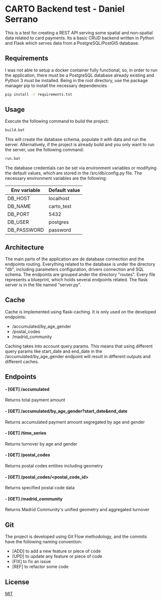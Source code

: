 # CARTO Backend test - Daniel Serrano

This is a test for creating a REST API serving some spatial and non-spatial data related to card payments. Its a basic CRUD backend written in Python and Flask which serves data from a PostgreSQL/PostGIS database.

## Requirements
I was not able to setup a docker container fully functional, so, in order to run the application, there must be a PostgreSQL database already existing and Python 3 must be installed. Being in the root directory, use the package manager pip to install the necessary dependencies
```bash
pip install -r requirements.txt
```

## Usage
Execute the following command to build the project:
```bash
build.bat
```
This will create the database schema, populate it with data and run the server. Alternatively, if the project is already build and you only want to run the server, use the following command:
```bash
run.bat
```
The database credentials can be set via environment variables or modifying the default values, which are stored in the /src/db/config.py file. The necessary environment variables are the following:

Env variable  | Default value
------------- | -------------
DB_HOST       | localhost
DB_NAME       | carto_test
DB_PORT       | 5432
DB_USER       | postgres
DB_PASSWORD   | password

## Architecture
The main parts of the application are de database connection and the endpoints routing. Everything related to the database is under the directory "db", including parameters configuration, drivers connection and SQL schema. The endpoints are grouped ander the directory "routes". Every file represents a blueprint, which holds several endpoints related. The flask server is in the file named "server.py". 


## Cache
Cache is implemented using flask-caching. It is only used on the developed endpoints: 
- /accumulated/by_age_gender
- /postal_codes
- /madrid_community

Caching takes into account query params. This means that using different query params like start_date and end_date in the /accumulated/by_age_gender endpoint will result in different outputs and different caches.

## Endpoints
#### - [GET] /accumulated
Returns total payment amount 

#### - [GET] /accumulated/by_age_gender?start_date&end_date
Returns accumulated payment amount segregated by age and gender

#### - [GET] /time_series
Returns turnover by age and gender

#### - [GET] /postal_codes
Returns postal codes entities including geometry

#### - [GET] /postal_codes/<postal_code_id>
Returns specified postal code data

#### - [GET] /madrid_community
Returns Madrid Community's unified geometry and aggregated turnover

## Git
The project is developed using Git Flow methodology, and the commits have the following naming convention:

- [ADD] to add a new feature or piece of code
- [UPD] to update any feature or piece of code
- [FIX] to fix an issue
- [REF] to refactor some code


## License
[MIT](https://choosealicense.com/licenses/mit/)
